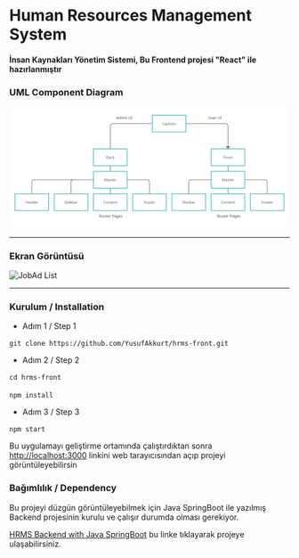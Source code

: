 # Human Resources Management System

#### İnsan Kaynakları Yönetim Sistemi, Bu Frontend projesi "React" ile hazırlanmıştır

### UML Component Diagram

![UML Component Diagram](public/git-srcs/hrms-uml-diagram.png)
***

### Ekran Görüntüsü
![JobAd List](public/git-srcs/hrms.gif)
***

### Kurulum / Installation

- Adım 1 / Step 1

```
git clone https://github.com/YusufAkkurt/hrms-front.git
```

- Adım 2 / Step 2

```
cd hrms-front

npm install
```

- Adım 3 / Step 3

```
npm start
```

Bu uygulamayı geliştirme ortamında çalıştırdıktan sonra\
[http://localhost:3000](http://localhost:3000) linkini web tarayıcısından açıp projeyi görüntüleyebilirsin

### Bağımlılık / Dependency

Bu projeyi düzgün görüntüleyebilmek için Java SpringBoot ile yazılmış Backend projesinin kurulu ve çalışır durumda
olması gerekiyor.

[HRMS Backend with Java SpringBoot](https://github.com/YusufAkkurt/Hrms) bu linke tıklayarak projeye ulaşabilirsiniz.
